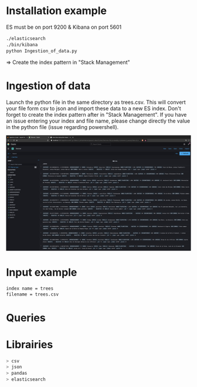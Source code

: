 # Installation example
ES must be on port 9200 & Kibana on port 5601

```bash
./elasticsearch
./bin/kibana
python Ingestion_of_data.py
```
=> Create the index pattern in "Stack Management"




# Ingestion of data
Launch the python file in the same directory as trees.csv. This will convert your file form csv to json and import these data to a new ES index. Don't forget to create the index pattern after in "Stack Management". If you have an issue entering your index and file name, please change directly the value in the python file (issue regarding powershell). 

![](overview.png)

# Input example
```shell
index name = trees
filename = trees.csv
```
# Queries


# Librairies
```python
> csv
> json
> pandas
> elasticsearch 
```

